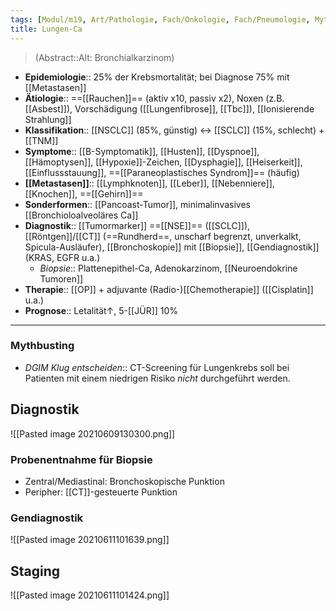 ```yaml
---
tags: [Modul/m19, Art/Pathologie, Fach/Onkologie, Fach/Pneumologie, Mythbusting/DGIM-Klug-entscheiden]
title: Lungen-Ca
---
```

> (Abstract::Alt: Bronchialkarzinom)
- **Epidemiologie**:: 25% der Krebsmortalität; bei Diagnose 75% mit [[Metastasen]]
- **Ätiologie**:: ==[[Rauchen]]== (aktiv x10, passiv x2), Noxen (z.B. [[Asbest]]), Vorschädigung ([[Lungenfibrose]], [[Tbc]]), [[Ionisierende Strahlung]]
- **Klassifikation**:: [[NSCLC]] (85%, günstig) ↔︎ [[SCLC]] (15%, schlecht) + [[TNM]] 
- **Symptome**:: [[B-Symptomatik]], [[Husten]], [[Dyspnoe]], [[Hämoptysen]], [[Hypoxie]]-Zeichen, [[Dysphagie]], [[Heiserkeit]], [[Einflussstauung]], ==[[Paraneoplastisches Syndrom]]== (häufig)
- **[[Metastasen]]**:: [[Lymphknoten]], [[Leber]], [[Nebenniere]], [[Knochen]], ==[[Gehirn]]==
- **Sonderformen**:: [[Pancoast-Tumor]], minimalinvasives [[Bronchioloalveoläres Ca]]
- **Diagnostik**:: [[Tumormarker]] ==[[NSE]]== ([[SCLC]]), [[Röntgen]]/[[CT]] (==Rundherd==, unscharf begrenzt, unverkalkt, Spicula-Ausläufer), [[Bronchoskopie]] mit [[Biopsie]], [[Gendiagnostik]] (KRAS, EGFR u.a.)
	- *Biopsie*:: Plattenepithel-Ca, Adenokarzinom, [[Neuroendokrine Tumoren]]
- **Therapie**:: [[OP]] + adjuvante (Radio-)[[Chemotherapie]] ([[Cisplatin]] u.a.)
- **Prognose**:: Letalität↑, 5-[[JÜR]] 10%
---
### Mythbusting
- *DGIM Klug entscheiden*:: CT-Screening für Lungenkrebs soll bei Patienten mit einem niedrigen Risiko *nicht* durchgeführt werden.


## Diagnostik
![[Pasted image 20210609130300.png]]

### Probenentnahme für Biopsie
- Zentral/Mediastinal: Bronchoskopische Punktion
- Peripher: [[CT]]-gesteuerte Punktion

### Gendiagnostik
![[Pasted image 20210611101639.png]]

## Staging
![[Pasted image 20210611101424.png]]